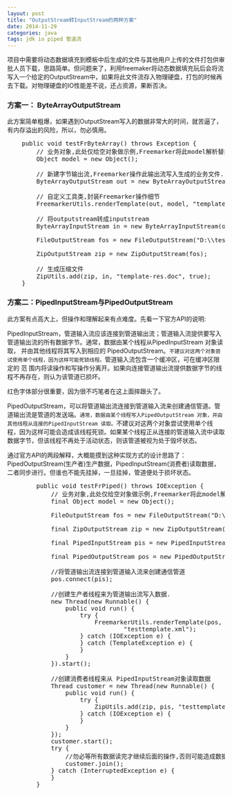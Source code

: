 ```yaml
---
layout: post
title: "OutputStream转InputStream的两种方案"
date: 2014-11-29
categories: java
tags: jdk io piped 管道流
---
```


项目中需要将动态数据填充到模板中后生成的文件与其他用户上传的文件打包供审批人员下载，思路简单。但问题来了，利用freemaker将动态数据填充玩后会将流写入一个给定的OutputStream中，如果将此文件流存入物理硬盘，打包的时候再去下载。对物理硬盘的IO性能差不说，还占资源，果断否决。

### 方案一： ByteArrayOutputStream

此方案简单粗爆，如果遇到OutputStream写入的数据非常大的时间，就苦逼了，有内存溢出的风险，所以，勿必慎用。

<pre>
    public void testFrByteArray() throws Exception {
		// 业务对象,此处仅给空对象做示例,Freemarker将此model解析替换模板中的标签,生成业务文件.
		Object model = new Object();

		// 新建字节输出流,Freemarker操作此输出流写入生成的业务文件.
		ByteArrayOutputStream out = new ByteArrayOutputStream();

		// 自定义工具类,封装Freemarker操作细节
		FreemarkerUtils.renderTemplate(out, model, "template.xml");

		// 将outputstream转成inputstream
		ByteArrayInputStream in = new ByteArrayInputStream(out.toByteArray());

		FileOutputStream fos = new FileOutputStream("D:\\test\result.rar");

		ZipOutputStream zip = new ZipOutputStream(fos);

		// 生成压缩文件
		ZipUtils.add(zip, in, "template-res.doc", true);
	}
</pre>

### 方案二：PipedInputStream与PipedOutputStream

此方案有点高大上，但操作和理解起来有点难度。先看一下官方API的说明:

PipedInputStream，管道输入流应该连接到管道输出流；管道输入流提供要写入管道输出流的所有数据字节。通常，数据由某个线程从PipedInputStream 对象读取， 并由其他线程将其写入到相应的
PipedOutputStream。`不建议对这两个对象尝试使用单个线程，因为这样可能死锁线程。`管道输入流包含一个缓冲区，可在缓冲区限定的 范 围内将读操作和写操作分离开。如果向连接管道输出流提供数据字节的线程不再存在，则认为该管道已损坏。

红色字体部分很重要，因为很不巧笔者在这上面摔跟头了。

PipedOutputStream，可以将管道输出流连接到管道输入流来创建通信管道。管道输出流是管道的发送端。`通常，数据由某个线程写入PipedOutputStream 对象，并由其他线程从连接的PipedInputStream 读取。`不建议对这两个对象尝试使用单个线程，因为这样可能会造成该线程死锁。如果某个线程正从连接的管道输入流中读取数据字节，但该线程不再处于活动状态，则该管道被视为处于毁坏状态。

通过官方API的两段解释，大概能摸到这种实现方式的设计思路了：PipedOutputStream(生产者)生产数据，PipedInputStream(消费者)读取数据，二者同步进行。但谁也不能先挂掉，一旦挂掉，管道便处于损坏状态。

<pre>
	    public void testFrPiped() throws IOException {
    		// 业务对象,此处仅给空对象做示例,Freemarker将此model解析替换模板中的标签,生成业务文件.
    		final Object model = new Object();

    		FileOutputStream fos = new FileOutputStream("D:\\test\result.rar");

    		final ZipOutputStream zip = new ZipOutputStream(fos);

    		final PipedInputStream pis = new PipedInputStream();

    		final PipedOutputStream pos = new PipedOutputStream();

    		//将管道输出流连接到管道输入流来创建通信管道
    		pos.connect(pis);

    		//创建生产者线程来为管道输出流写入数据.
    		new Thread(new Runnable() {
    			public void run() {
    				try {
    					FreemarkerUtils.renderTemplate(pos, model,
    							"testtemplate.xml");
    				} catch (IOException e) {
    				} catch (TemplateException e) {
    				}
    			}
    		}).start();

    		//创建消费者线程来从 PipedInputStream对象读取数据
    		Thread customer = new Thread(new Runnable() {
    			public void run() {
    				try {
    					ZipUtils.add(zip, pis, "testtemplate.doc", true);
    				} catch (IOException e) {
    				}
    			}
    		});
    		customer.start();
    		try {
    			//勿必等所有数据读完才继续后面的操作,否则可能造成数据仍未读完便GameOver了.
    			customer.join();
    		} catch (InterruptedException e) {
    		}
    	}
</pre>